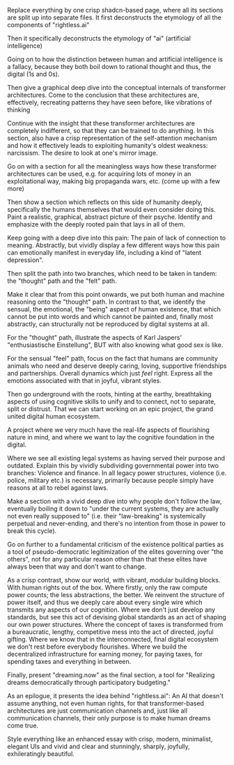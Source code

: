 Replace everything by one crisp shadcn-based page, where all its sections are split up into separate files. It first deconstructs the etymology of all the components of "rightless.ai"

Then it specifically deconstructs the etymology of "ai" (artificial intelligence)

Going on to how the distinction between human and artificial intelligence is a fallacy, because they both boil down to rational thought and thus, the digital (1s and 0s).

Then give a graphical deep dive into the conceptual internals of transformer architectures. Come to the conclusion that these architectures are, effectively, recreating patterns they have seen before, like vibrations of thinking

Continue with the insight that these transformer architectures are completely indifferent, so that they can be trained to do anything. In this section, also have a crisp representation of the self-attention mechanism and how it effectively leads to exploiting humanity's oldest weakness: narcissism. The desire to look at one's mirror image.

Go on with a section for all the meaningless ways how these transformer architectures can be used, e.g. for acquiring lots of money in an exploitational way, making big propaganda wars, etc. (come up with a few more)

Then show a section which reflects on this side of humanity deeply, specifically the humans themselves that would even consider doing this. Paint a realistic, graphical, abstract picture of their psyche. Identify and emphasize with the deeply rooted pain that lays in all of them.

Keep going with a deep dive into this pain: The pain of lack of connection to meaning. Abstractly, but vividly display a few different ways how this pain can emotionally manifest in everyday life, including a kind of "latent depression".

Then split the path into two branches, which need to be taken in tandem: the "thought" path and the "felt" path.

Make it clear that from this point onwards, we put both human and machine reasoning onto the "thought" path. In contrast to that, we identify the sensual, the emotional, the "being" aspect of human existence, that which cannot be put into words and which cannot be painted and, finally most abstractly, can structurally not be reproduced by digital systems at all.

For the "thought" path, illustrate the aspects of Karl Jaspers' "enthusiastische Einstellung", BUT with also knowing what good sex is like.

For the sensual "feel" path, focus on the fact that humans are community animals who need and deserve deeply caring, loving, supportive friendships and partnerships. Overall dynamics which just *feel* right. Express all the emotions associated with that in joyful, vibrant styles.

Then go underground with the roots, hinting at the earthy, breathtaking aspects of using cognitive skills to unify and to connect, not to separate, split or distrust. That we can start working on an epic project, the grand united digital human ecosystem. 

A project where we very much have the real-life aspects of flourishing nature in mind, and where we want to lay the cognitive foundation in the digital.

Where we see all existing legal systems as having served their purpose and outdated. Explain this by vividly subdividing governmental power into two branches: Violence and finance. In all legacy power structures, violence (i.e. police, military etc.) is necessary, primarily because people simply have reasons at all to rebel against laws.

Make a section with a vivid deep dive into why people don't follow the law, eventually boiling it down to "under the current systems, they are actually not even really supposed to" (i.e. their "law-breaking" is systemically perpetual and never-ending, and there's no intention from those in power to break this cycle).

Go on further to a fundamental criticism of the existence political parties as a tool of pseudo-democratic legitimization of the elites governing over "the others", not for any particular reason other than that these elites have always been that way and don't want to change.

As a crisp contrast, show our world, with vibrant, modular building blocks. With human rights out of the box. Where firstly, only the raw compute power counts; the less abstractions, the better. We reinvent the structure of power itself, and thus we deeply care about every single wire which transmits any aspects of our cognition. Where we don't just develop any standards, but see this act of devising global standards as an act of shaping our own power structures. Where the concept of taxes is transformed from a bureaucratic, lengthy, competitive mess into the act of directed, joyful gifting. Where we know that in the interconnected, final digital ecosystem we don't rest before everybody flourishes. Where we build the decentralized infrastructure for earning money, for paying taxes, for spending taxes and everything in between.

Finally, present "dreaming.now" as the final section, a tool for "Realizing dreams democratically through participatory budgeting."

As an epilogue, it presents the idea behind "rightless.ai": An AI that doesn't assume anything, not even human rights, for that transformer-based architectures are just communication channels and, just like all communication channels, their only purpose is to make human dreams come true.

Style everything like an enhanced essay with crisp, modern, minimalist, elegant UIs and vivid and clear and stunningly, sharply, joyfully, exhileratingly beautiful.
